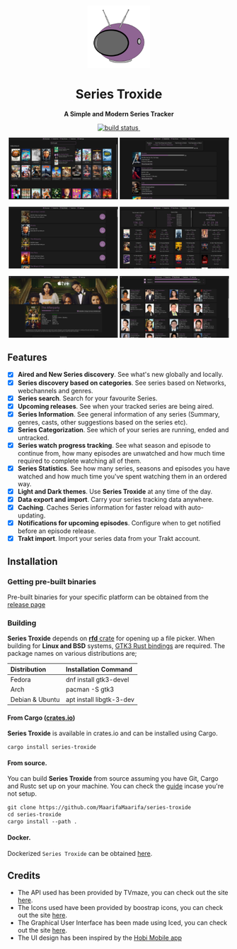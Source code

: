 <div align="center">
  <img src="assets/logos/series-troxide.svg" width="140px" />
  <h1><strong>Series Troxide</strong></h1>
  <p>
    <strong>A Simple and Modern Series Tracker</strong>
  </p>
  <p>
    <a href="https://github.com/MaarifaMaarifa/series-troxide/actions">
        <img src="https://github.com/MaarifaMaarifa/series-troxide/workflows/CI/badge.svg" alt="build status" />
    </a>
    <a href="https://crates.io/crates/series-troxide"><img alt="" src="https://img.shields.io/crates/v/series-troxide?&logo=rust&color=blue"/></a>    
  </p>
</div>

<p align="center">
    <img src="screenshots/discover-page.png" alt="discover-page" width="49%"/>
    <img src="screenshots/watchlist-page.png" alt="watchlist-page" width="49%"/>
</p>
<p align="center">
    <img src="screenshots/my-shows-page.png" alt="my-shows-page.png" width="49%"/>
    <img src="screenshots/statistics-page.png" alt="statistics-page" width="49%"/>
</p>
<p align="center">
    <img src="screenshots/series-page.png" alt="series-page.png" width="49%"/>
    <img src="screenshots/cast-section.png" alt="casts-section" width="49%"/>
</p>

## Features
- [x] **Aired and New Series discovery**. See what's new globally and locally.
- [x] **Series discovery based on categories**. See series based on Networks, webchannels and genres.
- [x] **Series search**. Search for your favourite Series.
- [x] **Upcoming releases**. See when your tracked series are being aired.
- [x] **Series Information**. See general information of any series (Summary, genres, casts, other suggestions based on the series etc).
- [x] **Series Categorization**. See which of your series are running, ended and untracked.
- [x] **Series watch progress tracking**. See what season and episode to continue from, how many episodes are unwatched and how much time required to complete watching all of them.
- [x] **Series Statistics**. See how many series, seasons and episodes you have watched and how much time you've spent watching them in an ordered way.
- [x] **Light and Dark themes**. Use **Series Troxide** at any time of the day.
- [x] **Data export and import**. Carry your series tracking data anywhere.
- [x] **Caching**. Caches Series information for faster reload with auto-updating.
- [x] **Notifications for upcoming episodes**. Configure when to get notified before an episode release.
- [x] **Trakt import**. Import your series data from your Trakt account.

## Installation

### Getting pre-built binaries
Pre-built binaries for your specific platform can be obtained from the [release page](https://github.com/MaarifaMaarifa/series-troxide/releases)

### Building
**Series Troxide** depends on [**rfd** crate](https://github.com/PolyMeilex/rfd) for opening up a file picker. When building for **Linux and BSD** systems, [GTK3 Rust bindings](https://gtk-rs.org/) are required. The package names on various distributions are;

|Distribution   | Installation Command   |
|:--------------|:-----------------------|
|Fedora         |dnf install gtk3-devel  |
|Arch           |pacman -S gtk3          |
|Debian & Ubuntu|apt install libgtk-3-dev|

#### From Cargo ([crates.io](https://crates.io/crates/series-troxide))
**Series Troxide** is available in crates.io and can be installed using Cargo.
```shell
cargo install series-troxide
```
#### From source.
You can build **Series Troxide** from source assuming you have Git, Cargo and Rustc set up on your machine. You can check the [guide](https://rustup.rs/) incase you're not setup.
```shell
git clone https://github.com/MaarifaMaarifa/series-troxide
cd series-troxide
cargo install --path .
```
#### Docker.
Dockerized `Series Troxide` can be obtained [here](https://github.com/linuxserver/docker-series-troxide).

## Credits
- The API used has been provided by TVmaze, you can check out the site [here](https://www.tvmaze.com/).
- The Icons used have been provided by boostrap icons, you can check out the site [here](https://icons.getbootstrap.com/).
- The Graphical User Interface has been made using Iced, you can check out the site [here](https://iced.rs/).
- The UI design has been inspired by the [Hobi Mobile app](https://hobiapp.com/)
